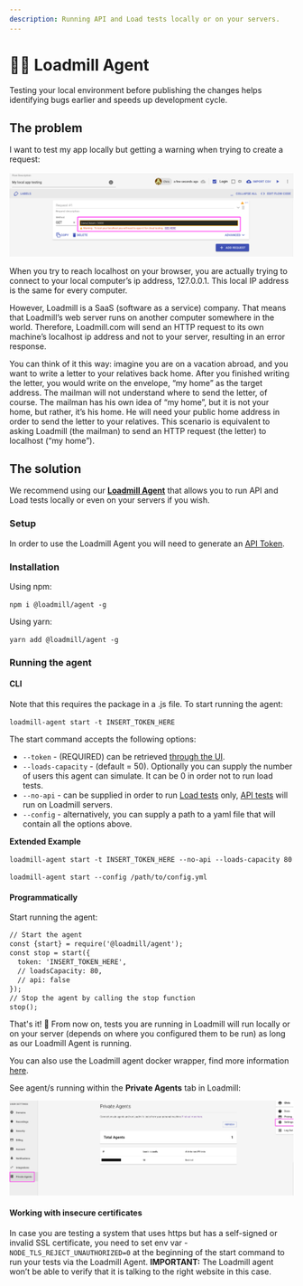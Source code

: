 ```yaml
---
description: Running API and Load tests locally or on your servers.
---
```


# 🕵🏻  Loadmill Agent

Testing your local environment before publishing the changes helps identifying bugs earlier and speeds up development cycle.

## The problem

I want to test my app locally but getting a warning when trying to create a request:

![API test flow that should run locally](../.gitbook/assets/screenshot-23-.png)

When you try to reach localhost on your browser,  you are actually trying to connect to your local computer’s ip address, 127.0.0.1. This local IP address is the same for every computer. 

However, Loadmill is a SaaS \(software as a service\) company. That means that Loadmill’s web server runs on another computer somewhere in the world. Therefore, Loadmill.com will send an HTTP request to its own machine’s localhost ip address and not to your server, resulting in an error response. 

You can think of it this way: imagine you are on a vacation abroad, and you want to write a letter to your relatives back home. After you finished writing the letter, you would write on the envelope, “my home” as the target address. The mailman will not understand where to send the letter, of course. The mailman has his own idea of “my home”, but it is not your home, but rather, it’s his home. He will need your public home address in order to send the letter to your relatives. This scenario is equivalent to asking Loadmill \(the mailman\) to send an HTTP request \(the letter\) to localhost \(“my home”\).

## The solution

We recommend using our [**Loadmill Agent**](https://www.npmjs.com/package/@loadmill/agent) that allows you to run API and Load tests locally or even on your servers if you wish. 

### Setup

In order to use the Loadmill Agent you will need to generate an [API Token](https://docs.loadmill.com/integrations/api-tokens).

### Installation

Using npm:

`npm i @loadmill/agent -g`

Using yarn:

`yarn add @loadmill/agent -g`

### Running the agent 

#### CLI

Note that this requires the package in a .js file. To start running the agent:

`loadmill-agent start -t INSERT_TOKEN_HERE`

The start command accepts the following options:

* `--token` - \(REQUIRED\) can be retrieved [through the UI](https://docs.loadmill.com/integrations/api-tokens).
* `--loads-capacity` - \(default = 50\). Optionally you can supply the number of users this agent can simulate. It can be 0 in order not to run load tests.
* `--no-api` - can be supplied in order to run [Load tests](https://docs.loadmill.com/load-testing/getting-started) only, [API tests](https://docs.loadmill.com/api-testing/getting-started) will run on Loadmill servers.
* `--config` - alternatively, you can supply a path to a yaml file that will contain all the options above.

**Extended Example**

`loadmill-agent start -t INSERT_TOKEN_HERE --no-api --loads-capacity 80`

`loadmill-agent start --config /path/to/config.yml`

#### Programmatically

Start running the agent:

```text
// Start the agent 
const {start} = require('@loadmill/agent');
const stop = start({
  token: 'INSERT_TOKEN_HERE',
  // loadsCapacity: 80,
  // api: false
});
// Stop the agent by calling the stop function
stop();
```

That's it! 🎉 From now on, tests you are running in Loadmill will run locally or on your server \(depends on where you configured them to be run\) as long as our Loadmill Agent is running. 

You can also use the Loadmill agent docker wrapper, find more information [here](https://hub.docker.com/r/loadmill/agent).

See agent/s running within the **Private Agents** tab in Loadmill:

![The Private Agents section](../.gitbook/assets/screen-shot-2020-11-24-at-15.25.07.png)

#### Working with insecure certificates

In case you are testing a system that uses https but has a self-signed or invalid SSL certificate, you need to set env var - `NODE_TLS_REJECT_UNAUTHORIZED=0`  at the beginning of the start command to run your tests via the Loadmill Agent. **IMPORTANT:** The Loadmill agent won’t be able to verify that it is talking to the right website in this case.



